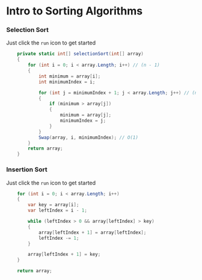 # Intro to Sorting Algorithms

### Selection Sort
Just click the `run` icon to get started

``` cs --region selectionSort --source-file .\SelectionSort\Program.cs --project .\SelectionSort\SelectionSort.csproj 
    private static int[] selectionSort(int[] array)
    {
        for (int i = 0; i < array.Length; i++) // (n - 1)
        {
            int minimum = array[i];
            int minimumIndex = i;

            for (int j = minimumIndex + 1; j < array.Length; j++) // (n - i)
            {
                if (minimum > array[j])
                {
                    minimum = array[j];
                    minimumIndex = j;
                }
            }
            Swap(array, i, minimumIndex); // O(1)
        }
        return array;
    }
```

### Insertion Sort
Just click the `run` icon to get started

``` cs --region insertionSort --source-file .\InsertionSort\Program.cs --project .\InsertionSort\InsertionSort.csproj 
    for (int i = 0; i < array.Length; i++)
    {
        var key = array[i];
        var leftIndex = i - 1;

        while (leftIndex > 0 && array[leftIndex] > key)
        {
            array[leftIndex + 1] = array[leftIndex];
            leftIndex -= 1;
        }

        array[leftIndex + 1] = key;
    }

    return array;
```
